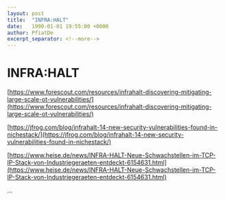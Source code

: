 ```yaml
---
layout: post
title:  "INFRA:HALT"
date:   1990-01-01 19:55:00 +0000
author: PfiatDe
excerpt_separator: <!--more-->
---
```


# INFRA:HALT

[https://www.forescout.com/resources/infrahalt-discovering-mitigating-large-scale-ot-vulnerabilities/](https://www.forescout.com/resources/infrahalt-discovering-mitigating-large-scale-ot-vulnerabilities/)

[https://jfrog.com/blog/infrahalt-14-new-security-vulnerabilities-found-in-nichestack/](https://jfrog.com/blog/infrahalt-14-new-security-vulnerabilities-found-in-nichestack/)

[https://www.heise.de/news/INFRA-HALT-Neue-Schwachstellen-im-TCP-IP-Stack-von-Industriegeraeten-entdeckt-6154631.html](https://www.heise.de/news/INFRA-HALT-Neue-Schwachstellen-im-TCP-IP-Stack-von-Industriegeraeten-entdeckt-6154631.html)

...
<!--more-->
